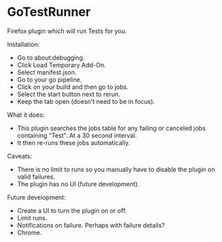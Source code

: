 # GoTestRunner

Firefox plugin which will run Tests for you.

Installation:
* Go to about:debugging.
* Click Load Temporary Add-On.
* Select manifest.json.
* Go to your go pipeline.
* Click on your build and then go to jobs.
* Select the start button next to rerun.
* Keep the tab open (doesn't need to be in focus).

What it does:
* This plugin searches the jobs table for any failing or canceled jobs containing "Test". At a 30 second interval.
* It then re-runs these jobs automatically.

Caveats:
* There is no limit to runs so you manually have to disable the plugin on valid failures.
* The plugin has no UI (future development).

Future development:
* Create a UI to turn the plugin on or off.
* Limit runs.
* Notifications on failure. Perhaps with failure details?
* Chrome.

